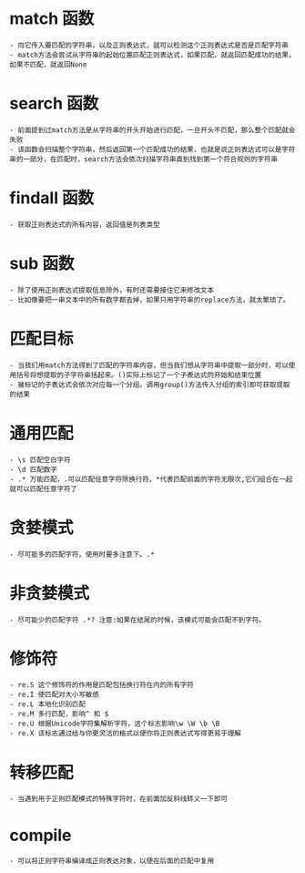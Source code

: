 # match 函数
    - 向它传入要匹配的字符串，以及正则表达式，就可以检测这个正则表达式是否是匹配字符串  
    - match方法会尝试从字符串的起始位置匹配正则表达式，如果匹配，就返回匹配成功的结果，如果不匹配，就返回None

# search 函数
    - 前面提到过match方法是从字符串的开头开始进行匹配，一旦开头不匹配，那么整个匹配就会失败
    - 该函数会扫描整个字符串，然后返回第一个匹配成功的结果，也就是说正则表达式可以是字符串的一部分，在匹配时，search方法会依次扫描字符串直到找到第一个符合规则的字符串

# findall 函数
    - 获取正则表达式的所有内容，返回值是列表类型

# sub 函数
    - 除了使用正则表达式提取信息除外，有时还需要接住它来修改文本
    - 比如像要把一串文本中的所有数字都去掉，如果只用字符串的replace方法，就太繁琐了。

# 匹配目标
    - 当我们用match方法得到了匹配的字符串内容，但当我们想从字符串中提取一部分时，可以使用括号将想提取的子字符串括起来。()实际上标记了一个子表达式的开始和结束位置
    - 被标记的子表达式会依次对应每一个分组。调用group()方法传入分组的索引即可获取提取的结果

# 通用匹配
    - \s 匹配空白字符
    - \d 匹配数字
    - .* 万能匹配，.可以匹配任意字符除换行符，*代表匹配前面的字符无限次,它们组合在一起就可以匹配任意字符了

# 贪婪模式
    - 尽可能多的匹配字符，使用时要多注意下。.*

# 非贪婪模式
    - 尽可能少的匹配字符 .*? 注意:如果在结尾的时候，该模式可能会匹配不到字符。

# 修饰符
    - re.S 这个修饰符的作用是匹配包括换行符在内的所有字符  
    - re.I 使匹配对大小写敏感  
    - re.L 本地化识别匹配  
    - re.M 多行匹配，影响^ 和 $  
    - re.U 根据Unicode字符集解析字符，这个标志影响\w \W \b \B
    - re.X 该标志通过给与你更灵活的格式以便你将正则表达式写得更易于理解

# 转移匹配
    - 当遇到用于正则匹配模式的特殊字符时，在前面加反斜线转义一下即可

# compile
    - 可以将正则字符串编译成正则表达对象，以便在后面的匹配中复用